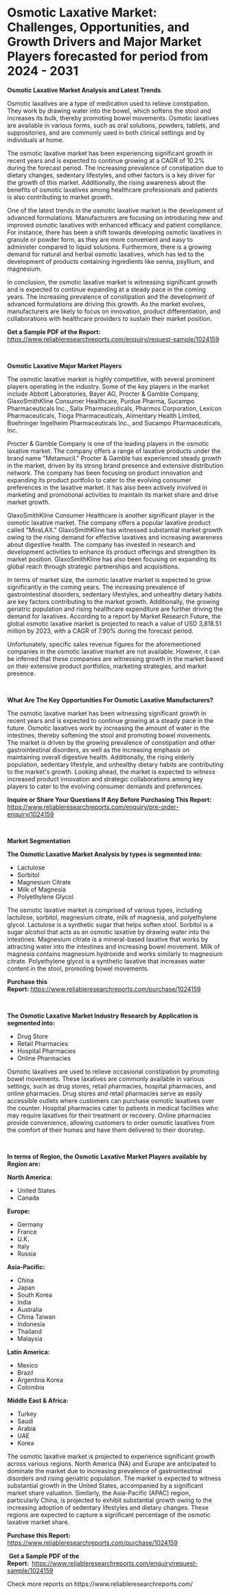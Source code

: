<p><h1>Osmotic Laxative Market: Challenges, Opportunities, and Growth Drivers and Major Market Players forecasted for period from 2024 - 2031</h1></p><p><strong>Osmotic Laxative Market Analysis and Latest Trends</strong></p>
<p><p>Osmotic laxatives are a type of medication used to relieve constipation. They work by drawing water into the bowel, which softens the stool and increases its bulk, thereby promoting bowel movements. Osmotic laxatives are available in various forms, such as oral solutions, powders, tablets, and suppositories, and are commonly used in both clinical settings and by individuals at home.</p><p>The osmotic laxative market has been experiencing significant growth in recent years and is expected to continue growing at a CAGR of 10.2% during the forecast period. The increasing prevalence of constipation due to dietary changes, sedentary lifestyles, and other factors is a key driver for the growth of this market. Additionally, the rising awareness about the benefits of osmotic laxatives among healthcare professionals and patients is also contributing to market growth.</p><p>One of the latest trends in the osmotic laxative market is the development of advanced formulations. Manufacturers are focusing on introducing new and improved osmotic laxatives with enhanced efficacy and patient compliance. For instance, there has been a shift towards developing osmotic laxatives in granule or powder form, as they are more convenient and easy to administer compared to liquid solutions. Furthermore, there is a growing demand for natural and herbal osmotic laxatives, which has led to the development of products containing ingredients like senna, psyllium, and magnesium.</p><p>In conclusion, the osmotic laxative market is witnessing significant growth and is expected to continue expanding at a steady pace in the coming years. The increasing prevalence of constipation and the development of advanced formulations are driving this growth. As the market evolves, manufacturers are likely to focus on innovation, product differentiation, and collaborations with healthcare providers to sustain their market position.</p></p>
<p><strong>Get a Sample PDF of the Report:&nbsp;</strong> <a href="https://www.reliableresearchreports.com/enquiry/request-sample/1024159">https://www.reliableresearchreports.com/enquiry/request-sample/1024159</a></p>
<p>&nbsp;</p>
<p><strong>Osmotic Laxative Major Market Players</strong></p>
<p><p>The osmotic laxative market is highly competitive, with several prominent players operating in the industry. Some of the key players in the market include Abbott Laboratories, Bayer AG, Procter & Gamble Company, GlaxoSmithKline Consumer Healthcare, Purdue Pharma, Sucampo Pharmaceuticals Inc., Salix Pharmaceuticals, Pharmos Corporation, Lexicon Pharmaceuticals, Tioga Pharmaceuticals, Alimentary Health Limited, Boehringer Ingelheim Pharmaceuticals Inc., and Sucampo Pharmaceuticals, Inc. </p><p>Procter & Gamble Company is one of the leading players in the osmotic laxative market. The company offers a range of laxative products under the brand name "Metamucil." Procter & Gamble has experienced steady growth in the market, driven by its strong brand presence and extensive distribution network. The company has been focusing on product innovation and expanding its product portfolio to cater to the evolving consumer preferences in the laxative market. It has also been actively involved in marketing and promotional activities to maintain its market share and drive market growth.</p><p>GlaxoSmithKline Consumer Healthcare is another significant player in the osmotic laxative market. The company offers a popular laxative product called "MiraLAX." GlaxoSmithKline has witnessed substantial market growth owing to the rising demand for effective laxatives and increasing awareness about digestive health. The company has invested in research and development activities to enhance its product offerings and strengthen its market position. GlaxoSmithKline has also been focusing on expanding its global reach through strategic partnerships and acquisitions.</p><p>In terms of market size, the osmotic laxative market is expected to grow significantly in the coming years. The increasing prevalence of gastrointestinal disorders, sedentary lifestyles, and unhealthy dietary habits are key factors contributing to the market growth. Additionally, the growing geriatric population and rising healthcare expenditure are further driving the demand for laxatives. According to a report by Market Research Future, the global osmotic laxative market is projected to reach a value of USD 3,818.51 million by 2023, with a CAGR of 7.90% during the forecast period.</p><p>Unfortunately, specific sales revenue figures for the aforementioned companies in the osmotic laxative market are not available. However, it can be inferred that these companies are witnessing growth in the market based on their extensive product portfolios, marketing strategies, and market presence.</p></p>
<p>&nbsp;</p>
<p><strong>What Are The Key Opportunities For Osmotic Laxative Manufacturers?</strong></p>
<p><p>The osmotic laxative market has been witnessing significant growth in recent years and is expected to continue growing at a steady pace in the future. Osmotic laxatives work by increasing the amount of water in the intestines, thereby softening the stool and promoting bowel movements. The market is driven by the growing prevalence of constipation and other gastrointestinal disorders, as well as the increasing emphasis on maintaining overall digestive health. Additionally, the rising elderly population, sedentary lifestyle, and unhealthy dietary habits are contributing to the market's growth. Looking ahead, the market is expected to witness increased product innovation and strategic collaborations among key players to cater to the evolving consumer demands and preferences.</p></p>
<p><strong>Inquire or Share Your Questions If Any Before Purchasing This Report:</strong> <a href="https://www.reliableresearchreports.com/enquiry/pre-order-enquiry/1024159">https://www.reliableresearchreports.com/enquiry/pre-order-enquiry/1024159</a></p>
<p>&nbsp;</p>
<p><strong>Market Segmentation</strong></p>
<p><strong>The Osmotic Laxative Market Analysis by types is segmented into:</strong></p>
<p><ul><li>Lactulose</li><li>Sorbitol</li><li>Magnesium Citrate</li><li>Milk of Magnesia</li><li>Polyethylene Glycol</li></ul></p>
<p><p>The osmotic laxative market is comprised of various types, including lactulose, sorbitol, magnesium citrate, milk of magnesia, and polyethylene glycol. Lactulose is a synthetic sugar that helps soften stool. Sorbitol is a sugar alcohol that acts as an osmotic laxative by drawing water into the intestines. Magnesium citrate is a mineral-based laxative that works by attracting water into the intestines and increasing bowel movement. Milk of magnesia contains magnesium hydroxide and works similarly to magnesium citrate. Polyethylene glycol is a synthetic laxative that increases water content in the stool, promoting bowel movements.</p></p>
<p><strong>Purchase this Report:&nbsp;</strong><a href="https://www.reliableresearchreports.com/purchase/1024159">https://www.reliableresearchreports.com/purchase/1024159</a></p>
<p>&nbsp;</p>
<p><strong>The Osmotic Laxative Market Industry Research by Application is segmented into:</strong></p>
<p><ul><li>Drug Store</li><li>Retail Pharmacies</li><li>Hospital Pharmacies</li><li>Online Pharmacies</li></ul></p>
<p><p>Osmotic laxatives are used to relieve occasional constipation by promoting bowel movements. These laxatives are commonly available in various settings, such as drug stores, retail pharmacies, hospital pharmacies, and online pharmacies. Drug stores and retail pharmacies serve as easily accessible outlets where customers can purchase osmotic laxatives over the counter. Hospital pharmacies cater to patients in medical facilities who may require laxatives for their treatment or recovery. Online pharmacies provide convenience, allowing customers to order osmotic laxatives from the comfort of their homes and have them delivered to their doorstep.</p></p>
<p>&nbsp;</p>
<p><strong>In terms of Region, the Osmotic Laxative Market Players available by Region are:</strong></p>
<p>
    <p> <strong> North America: </strong>
        <ul>
            <li>United States</li>
            <li>Canada</li>
        </ul>
        </p> 
    <p> <strong> Europe: </strong>
        <ul>
            <li>Germany</li>
            <li>France</li>
            <li>U.K.</li>
            <li>Italy</li>
            <li>Russia</li>
        </ul>
        </p> 
    <p> <strong> Asia-Pacific: </strong>
        <ul>
            <li>China</li>
            <li>Japan</li>
            <li>South Korea</li>
            <li>India</li>
            <li>Australia</li>
            <li>China Taiwan</li>
            <li>Indonesia</li>
            <li>Thailand</li>
            <li>Malaysia</li>
        </ul>
        </p> 
    <p> <strong> Latin America: </strong>
        <ul>
            <li>Mexico</li>
            <li>Brazil</li>
            <li>Argentina Korea</li>
            <li>Colombia</li>
        </ul>
        </p> 
    <p> <strong> Middle East & Africa: </strong>
        <ul>
            <li>Turkey</li>
            <li>Saudi</li>
            <li>Arabia</li>
            <li>UAE</li>
            <li>Korea</li>
        </ul>
    </p>
    </p>
<p><p>The osmotic laxative market is projected to experience significant growth across various regions. North America (NA) and Europe are anticipated to dominate the market due to increasing prevalence of gastrointestinal disorders and rising geriatric population. The market is expected to witness substantial growth in the United States, accompanied by a significant market share valuation. Similarly, the Asia-Pacific (APAC) region, particularly China, is projected to exhibit substantial growth owing to the increasing adoption of sedentary lifestyles and dietary changes. These regions are expected to capture a significant percentage of the osmotic laxative market share.</p></p>
<p><strong>Purchase this Report: </strong><a href="https://www.reliableresearchreports.com/purchase/1024159">https://www.reliableresearchreports.com/purchase/1024159</a></p>
<p>&nbsp;<strong>Get a Sample PDF of the Report:&nbsp;&nbsp;</strong><a href="https://www.reliableresearchreports.com/enquiry/request-sample/1024159">https://www.reliableresearchreports.com/enquiry/request-sample/1024159</a></p>
<p><strong></strong></p>
<p>Check more reports on https://www.reliableresearchreports.com/</p>